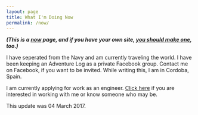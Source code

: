 ```yaml
---
layout: page
title: What I'm Doing Now
permalink: /now/
---
```


**_(This is a [now](http://www.nownownow.com/about) page, and if you have your own site, [you should make one](http://www.nownownow.com/about), too.)_**

I have seperated from the Navy and am currently traveling the world. I have been keeping an Adventure Log as a private Facebook group. Contact me on Facebook, if you want to be invited. While writing this, I am in Cordoba, Spain.

I am currently applying for work as an engineer. [Click here](/hire) if you are interested in working with me or know someone who may be.

This update was 04 March 2017.



